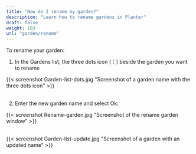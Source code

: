 ```yaml
---
title: "How do I rename my garden?"
description: "Learn how to rename gardens in Planter"
draft: false
weight: 103
url: "garden/rename"
---
```


To rename your garden:

1. In the Gardens list, the three dots icon (⋮) beside the garden you want to rename

{{< screenshot Garden-list-dots.jpg "Screenshot of a garden name with the three dots icon" >}}<br /><br />

2. Enter the new garden name and select Ok:

{{< screenshot Rename-garden.jpg "Screenshot of the rename garden window" >}}<br /><br />

{{< screenshot Garden-list-update.jpg "Screenshot of a garden with an updated name" >}}
